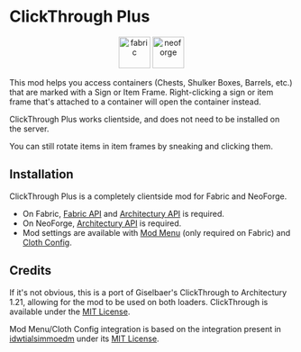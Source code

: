 # ClickThrough Plus

<center text-align='center'>
<a href='https://modrinth.com/mod/pyrite/versions?l=fabric'><img alt="fabric" height="56" src="https://cdn.jsdelivr.net/npm/@intergrav/devins-badges@3/assets/cozy/supported/fabric_vector.svg"></a>
<a href='https://modrinth.com/mod/pyrite/versions?l=neoforge&l=forge'><img alt="neoforge" height="56" src="https://cdn.jsdelivr.net/npm/@intergrav/devins-badges@3/assets/cozy/supported/forge_vector.svg"></a>

</center>

This mod helps you access containers (Chests, Shulker Boxes, Barrels, etc.) that are marked with a Sign or Item Frame. Right-clicking a sign or item frame that's attached to a container will open the container instead.

ClickThrough Plus works clientside, and does not need to be installed on the server.

You can still rotate items in item frames by sneaking and clicking them.

## Installation

ClickThrough Plus is a completely clientside mod for Fabric and NeoForge.
- On Fabric, [Fabric API](https://modrinth.com/mod/fabric-api) and [Architectury API](https://modrinth.com/mod/architectury-api) is required.
- On NeoForge, [Architectury API](https://modrinth.com/mod/architectury-api) is required.
- Mod settings are available with [Mod Menu](https://modrinth.com/mod/mod-menu) (only required on Fabric) and [Cloth Config](https://modrinth.com/mod/cloth-config).

## Credits

If it's not obvious, this is a port of Giselbaer's ClickThrough to Architectury 1.21, allowing for the mod to be used on both loaders. ClickThrough is available under the [MIT License](https://github.com/gbl/ClickThrough/blob/fabric_1_20/LICENSE).

Mod Menu/Cloth Config integration is based on the integration present in [idwtialsimmoedm](https://modrinth.com/mod/idwtialsimmoedm) under its [MIT License](https://github.com/gliscowo/idwtialsimmoedm/blob/1.21/LICENSE).
